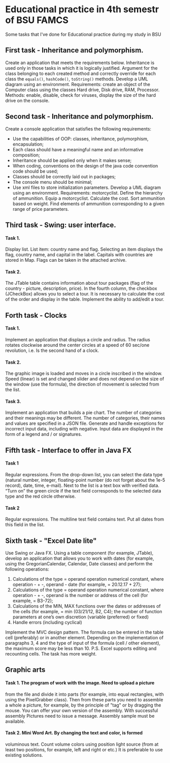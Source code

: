 # Educational practice in 4th semestr of BSU FAMCS
Some tasks that I've done for Educational practice during my study in BSU

## First task - Inheritance and polymorphism.

Create an application that meets the requirements below. Inheritance is used only in those tasks in which it is logically justified. Argument for the class belonging to each created method and correctly override for each class the `equals()`, `hashCode()`, `toString()` methods. Develop a UML diagram using an environment.
Requirements: create an object of the Computer class using the classes Hard drive, Disk drive, RAM, Processor. Methods: enable, disable, check for viruses, display the size of the hard drive on the console.

## Second task - Inheritance and polymorphism.

Create a console application that satisfies the following requirements:
- Use the capabilities of OOP: classes, inheritance, polymorphism, encapsulation;
- Each class should have a meaningful name and an informative composition;
- Inheritance should be applied only when it makes sense;
- When coding, conventions on the design of the java code convention code should be used;
- Classes should be correctly laid out in packages;
- The console menu should be minimal;
- Use xml files to store initialization parameters.
Develop a UML diagram using an environment.
Requirements: motorcyclist. Define the hierarchy of ammunition. Equip a motorcyclist. Calculate the cost. Sort ammunition based on weight. Find elements of ammunition corresponding to a given range of price parameters.

## Third task - Swing: user interface.
#### Task 1.
Display list. List item: country name and flag. Selecting an item displays the flag, country name, and capital in the label. Capitals with countries are stored in Map. Flags can be taken in the attached archive.
#### Task 2.
The JTable table contains information about tour packages (flag of the country - picture, description, price). In the fourth column, the checkbox (JCheckBox) allows you to select a tour. It is necessary to calculate the cost of the order and display in the table. Implement the ability to add/edit a tour.

## Forth task - Clocks
#### Task 1.
Implement an application that displays a circle and radius. The radius rotates clockwise around the center circles at a speed of 60 sec/one revolution, i.e. Is the second hand of a clock.
#### Task 2.
The graphic image is loaded and moves in a circle inscribed in the window. Speed (linear) is set and changed slider and does not depend on the size of the window (use the formula), the direction of movement is selected from the list.
#### Task 3.
Implement an application that builds a pie chart. The number of categories and their meanings may be different. The number of categories, their names and values are specified in a JSON file. Generate and handle exceptions for incorrect input data, including with negative. Input data are displayed in the form of a legend and / or signatures.

## Fifth task - Interface to offer in Java FX

#### Task 1
Regular expressions. From the drop-down list, you can select the data type (natural number, integer, floating-point number (do not forget about the 1e-5 record), date, time, e-mail). Next to the list is a text box with verified data. “Turn on” the green circle if the text field corresponds to the selected data type and the red circle otherwise.

#### Task 2
Regular expressions. The multiline test field contains text. Put all dates from this field in the list.

## Sixth task - "Excel Date lite"

Use Swing or Java FX.
Using a table component (for example, JTable), develop an application that allows you to work with dates (for example, using the GregorianCalendar, Calendar, Date classes) and perform the following operations:
1. Calculations of the type = operand operation numerical constant, where operation - + -, operand - date (for example, = 20.12.17 + 27);
2. Calculations of the type = operand operation numerical constant, where operation - + -, operand is the number or address of the cell (for example, = B3-72);
3. Calculations of the MIN, MAX functions over the dates or addresses of the cells (for example, = min (03/21/12, B2, C4); the number of function parameters at one’s own discretion (variable (preferred) or fixed)
4. Handle errors (including cyclical)

Implement the MVC design pattern. The formula can be entered in the table cell (preferably) or in another element. Depending on the implementation of paragraphs 3, 4 and the type of input of the formula (cell / other element), the maximum score may be less than 10.
P.S. Excel supports editing and recounting cells. The task has more weight.

## Graphic arts

#### Task 1. The program of work with the image. Need to upload a picture
from the file and divide it into parts (for example, into equal rectangles, with using the PixelGrabber class). Then from these parts you need to assemble a whole a picture, for example, by the principle of "tag" or by dragging the mouse. You can offer your own version of the assembly. With successful assembly Pictures need to issue a message. Assembly sample must be available.

#### Task 2. Mini Word Art. By changing the text and color, is formed
voluminous text. Count volume colors using position light source (from at least two positions, for example, left and right or
etc.) It is preferable to use existing solutions.
